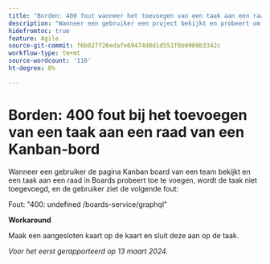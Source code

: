 ```yaml
---
title: "Borden: 400 fout wanneer het toevoegen van een taak aan een raad van een teampagina"
description: "Wanneer een gebruiker een project bekijkt en probeert om een taak aan een raad toe te voegen, wordt de taak niet toegevoegd, en de gebruiker ziet een fout. Er is een oplossing beschikbaar."
hidefromtoc: true
feature: Agile
source-git-commit: f6b027f26edafe69474d0d1d551f6b9909b3342c
workflow-type: tm+mt
source-wordcount: '116'
ht-degree: 0%

---
```



# Borden: 400 fout bij het toevoegen van een taak aan een raad van een Kanban-bord

Wanneer een gebruiker de pagina Kanban board van een team bekijkt en een taak aan een raad in Boards probeert toe te voegen, wordt de taak niet toegevoegd, en de gebruiker ziet de volgende fout:

Fout: &quot;400: undefined /boards-service/graphql&quot;

**Workaround**

Maak een aangesloten kaart op de kaart en sluit deze aan op de taak.

_Voor het eerst gerapporteerd op 13 maart 2024._
